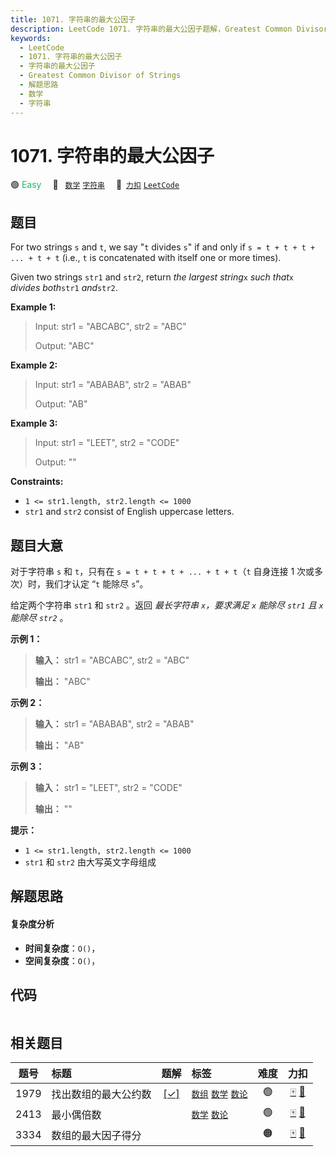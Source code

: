 ```yaml
---
title: 1071. 字符串的最大公因子
description: LeetCode 1071. 字符串的最大公因子题解，Greatest Common Divisor of Strings，包含解题思路、复杂度分析以及完整的 JavaScript 代码实现。
keywords:
  - LeetCode
  - 1071. 字符串的最大公因子
  - 字符串的最大公因子
  - Greatest Common Divisor of Strings
  - 解题思路
  - 数学
  - 字符串
---
```


# 1071. 字符串的最大公因子

🟢 <font color=#15bd66>Easy</font>&emsp; 🔖&ensp; [`数学`](/tag/math.md) [`字符串`](/tag/string.md)&emsp; 🔗&ensp;[`力扣`](https://leetcode.cn/problems/greatest-common-divisor-of-strings) [`LeetCode`](https://leetcode.com/problems/greatest-common-divisor-of-strings)

## 题目

For two strings `s` and `t`, we say "`t` divides `s`" if and only if `s = t +
t + t + ... + t + t` (i.e., `t` is concatenated with itself one or more
times).

Given two strings `str1` and `str2`, return _the largest string_`x` _such
that_`x` _divides both_`str1` _and_`str2`.



**Example 1:**

> Input: str1 = "ABCABC", str2 = "ABC"
> 
> Output: "ABC"

**Example 2:**

> Input: str1 = "ABABAB", str2 = "ABAB"
> 
> Output: "AB"

**Example 3:**

> Input: str1 = "LEET", str2 = "CODE"
> 
> Output: ""

**Constraints:**

  * `1 <= str1.length, str2.length <= 1000`
  * `str1` and `str2` consist of English uppercase letters.


## 题目大意

对于字符串 `s` 和 `t`，只有在 `s = t + t + t + ... + t + t`（`t` 自身连接 1 次或多次）时，我们才认定 “`t`
能除尽 `s`”。

给定两个字符串 `str1` 和 `str2` 。返回 _最长字符串  `x`，要求满足 `x` 能除尽 `str1` 且 `x` 能除尽 `str2`_
。



**示例 1：**

> 
> 
> 
> 
> 
> **输入：** str1 = "ABCABC", str2 = "ABC"
> 
> **输出：** "ABC"
> 
> 

**示例 2：**

> 
> 
> 
> 
> 
> **输入：** str1 = "ABABAB", str2 = "ABAB"
> 
> **输出：** "AB"
> 
> 

**示例 3：**

> 
> 
> 
> 
> 
> **输入：** str1 = "LEET", str2 = "CODE"
> 
> **输出：** ""
> 
> 



**提示：**

  * `1 <= str1.length, str2.length <= 1000`
  * `str1` 和 `str2` 由大写英文字母组成


## 解题思路

#### 复杂度分析

- **时间复杂度**：`O()`，
- **空间复杂度**：`O()`，

## 代码

```javascript

```

## 相关题目

<!-- prettier-ignore -->
| 题号 | 标题 | 题解 | 标签 | 难度 | 力扣 |
| :------: | :------ | :------: | :------ | :------: | :------: |
| 1979 | 找出数组的最大公约数 | [[✓]](/problem/1979.md) |  [`数组`](/tag/array.md) [`数学`](/tag/math.md) [`数论`](/tag/number-theory.md) | 🟢 | [🀄️](https://leetcode.cn/problems/find-greatest-common-divisor-of-array) [🔗](https://leetcode.com/problems/find-greatest-common-divisor-of-array) |
| 2413 | 最小偶倍数 |  |  [`数学`](/tag/math.md) [`数论`](/tag/number-theory.md) | 🟢 | [🀄️](https://leetcode.cn/problems/smallest-even-multiple) [🔗](https://leetcode.com/problems/smallest-even-multiple) |
| 3334 | 数组的最大因子得分 |  |  | 🟠 | [🀄️](https://leetcode.cn/problems/find-the-maximum-factor-score-of-array) [🔗](https://leetcode.com/problems/find-the-maximum-factor-score-of-array) |